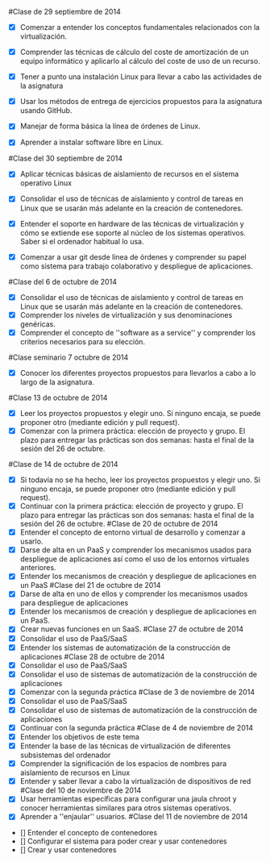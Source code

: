 #Clase de 29 septiembre de 2014
* [x] Comenzar a entender los conceptos fundamentales relacionados con la virtualización.

* [x] Comprender las técnicas de cálculo del coste de amortización de un equipo informático y aplicarlo al cálculo del coste de uso de un recurso.
* [x] Tener a punto una instalación Linux para llevar a cabo las actividades de la asignatura
* [x] Usar los métodos de entrega de ejercicios propuestos para la asignatura usando GitHub.
* [x] Manejar de forma básica la línea de órdenes de Linux.
* [x] Aprender a instalar software libre en Linux.

#Clase del 30 septiembre de 2014
* [x] Aplicar técnicas básicas de aislamiento de recursos en el sistema operativo Linux
* [x] Consolidar el uso de técnicas de aislamiento y control de tareas en Linux que se usarán más adelante en la creación de contenedores.
* [x] Entender el soporte en hardware de las técnicas de virtualización y cómo se extiende ese soporte al núcleo de los sistemas operativos. Saber si el ordenador habitual lo usa.
* [x] Comenzar a usar git desde línea de órdenes y comprender su papel como sistema para trabajo colaborativo y despliegue de aplicaciones.


#Clase del 6 de octubre de 2014
* [x] Consolidar el uso de técnicas de aislamiento y control de tareas en Linux que se usarán más adelante en la creación de contenedores.
* [x] Comprender los niveles de virtualización y sus denominaciones genéricas.
* [x] Comprender el concepto de ''software as a service'' y comprender los criterios necesarios para su elección.

#Clase seminario 7 octubre de 2014
* [x] Conocer los diferentes proyectos propuestos para llevarlos a cabo a lo largo de la asignatura.

#Clase 13 de octubre de 2014
* [x] Leer los proyectos propuestos y elegir uno. Si ninguno encaja, se puede proponer otro (mediante edición y pull request).
* [x] Comenzar con la primera práctica: elección de proyecto y grupo. El plazo para entregar las prácticas son dos semanas: hasta el final de la sesión del 26 de octubre.

#Clase de 14 de octubre de 2014
* [x] Si todavía no se ha hecho, leer los proyectos propuestos y elegir uno. Si ninguno encaja, se puede proponer otro (mediante edición y pull request).
* [x] Continuar con la primera práctica: elección de proyecto y grupo. El plazo para entregar las prácticas son dos semanas: hasta el final de la sesión del 26 de octubre.
#Clase de 20 de octubre de 2014
* [x] Entender el concepto de entorno virtual de desarrollo y comenzar a usarlo.
* [x] Darse de alta en un PaaS y comprender los mecanismos usados para despliegue de aplicaciones así como el uso de los entornos virtuales anteriores.
* [x] Entender los mecanismos de creación y despliegue de aplicaciones en un PaaS
#Clase del 21 de octubre de 2014
* [x] Darse de alta en uno de ellos y comprender los mecanismos usados para despliegue de aplicaciones
* [x] Entender los mecanismos de creación y despliegue de aplicaciones en un PaaS.
* [x] Crear nuevas funciones en un SaaS.
#Clase 27 de octubre de 2014
* [x] Consolidar el uso de PaaS/SaaS
* [x] Entender los sistemas de automatización de la construcción de aplicaciones
#Clase 28 de octubre de 2014
* [x] Consolidar el uso de PaaS/SaaS
* [x] Consolidar el uso de sistemas de automatización de la construcción de aplicaciones
* [x] Comenzar con la segunda práctica
#Clase de 3 de noviembre de 2014
* [x] Consolidar el uso de PaaS/SaaS
* [x] Consolidar el uso de sistemas de automatización de la construcción de aplicaciones
* [x] Continuar con la segunda práctica
#Clase de 4 de noviembre de 2014
* [x] Entender los objetivos de este tema
* [x] Entender la base de las técnicas de virtualización de diferentes subsistemas del ordenador
* [x] Comprender la significación de los espacios de nombres para aislamiento de recursos en Linux
* [x] Entender y saber llevar a cabo la virtualización de dispositivos de red
#Clase del 10 de noviembre de 2014
* [x] Usar herramientas específicas para configurar una jaula chroot y conocer herramientas similares para otros sistemas operativos.
* [x] Aprender a ''enjaular'' usuarios.
#Clase del 11 de noviembre de 2014
* [] Entender el concepto de contenedores
* [] Configurar el sistema para poder crear y usar contenedores
* [] Crear y usar contenedores





